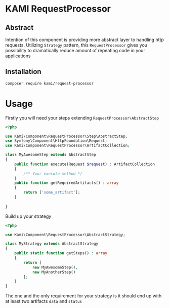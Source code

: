 # KAMI RequestProcessor

## Abstract
Intention of this component is providing more abstract layer
to handling http requests. Utilizing `Strategy` pattern, this
`RequestProcessor` gives you possibility to dramatically reduce
amount of repeating code in your applications

## Installation
```bash
composer require kami/request-processor
```

# Usage
Firstly you will need your steps extending `RequestProcessor\AbstractStep`

```php
<?php

use Kami\Component\RequestProcessor\Step\AbstractStep;
use Symfony\Component\HttpFoundation\Request;
use Kami\Component\RequestProcessor\ArtifactCollection;

class MyAwesomeStep extends AbstractStep
{
    public function execute(Request $request) : ArtifactCollection 
    {
        /** Your execute method */
    }
    public function getRequiredArtifacts() : array 
    {
        return ['some_artifact'];
    }
    
}
```
Build up your strategy

```php
<?php

use Kami\Component\RequestProcessor\AbstractStrategy;

class MyStrategy extends AbstractStrategy
{
    public static function getSteps() : array 
    {
        return [
            new MyAwesomeStep(),
            new MyAnotherStep()    
        ];
    }
}
```

The one and the only requirement for your strategy 
is it should end up with at least two artifacts 
`data` and `status`

